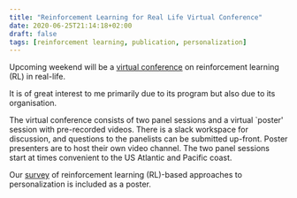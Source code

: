 ```yaml
---
title: "Reinforcement Learning for Real Life Virtual Conference"
date: 2020-06-25T21:14:18+02:00
draft: false
tags: [reinforcement learning, publication, personalization]
---
```


Upcoming weekend will be a [virtual conference](https://sites.google.com/view/RL4RealLife) on reinforcement learning (RL) in real-life.

It is of great interest to me primarily due to its program but also due to its organisation.

The virtual conference consists of two panel sessions and a virtual `poster' session with
pre-recorded videos. There is a slack workspace for discussion, and questions to the panelists can
be submitted up-front. Poster presenters are to host their own video channel. The two panel
sessions start at times convenient to the US Atlantic and Pacific coast.

Our [survey](/posts/rl-for-pers-survey/) of reinforcement learning (RL)-based approaches to
personalization is included as a poster.
